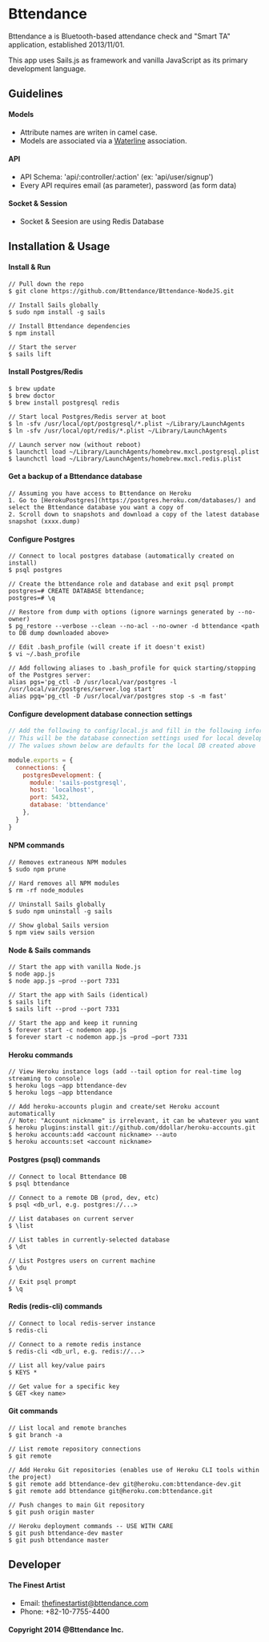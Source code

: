 Bttendance
=================
Bttendance a is Bluetooth-based attendance check and "Smart TA" application, established 2013/11/01.

This app uses Sails.js as framework and vanilla JavaScript as its primary development language.

## Guidelines
#### Models
- Attribute names are writen in camel case.
- Models are associated via a [Waterline](https://github.com/balderdashy/waterline) association.

#### API
- API Schema: 'api/:controller/:action' (ex: 'api/user/signup')
- Every API requires email (as parameter), password (as form data)

#### Socket & Session
- Socket & Seesion are using Redis Database

## Installation & Usage
#### Install & Run
    // Pull down the repo
    $ git clone https://github.com/Bttendance/Bttendance-NodeJS.git

    // Install Sails globally
    $ sudo npm install -g sails

    // Install Bttendance dependencies
    $ npm install

    // Start the server
    $ sails lift

#### Install Postgres/Redis
    $ brew update
    $ brew doctor
    $ brew install postgresql redis

    // Start local Postgres/Redis server at boot
    $ ln -sfv /usr/local/opt/postgresql/*.plist ~/Library/LaunchAgents
    $ ln -sfv /usr/local/opt/redis/*.plist ~/Library/LaunchAgents

    // Launch server now (without reboot)
    $ launchctl load ~/Library/LaunchAgents/homebrew.mxcl.postgresql.plist
    $ launchctl load ~/Library/LaunchAgents/homebrew.mxcl.redis.plist

#### Get a backup of a Bttendance database
    // Assuming you have access to Bttendance on Heroku
    1. Go to [HerokuPostgres](https://postgres.heroku.com/databases/) and select the Bttendance database you want a copy of
    2. Scroll down to snapshots and download a copy of the latest database snapshot (xxxx.dump)

#### Configure Postgres
    // Connect to local postgres database (automatically created on install)
    $ psql postgres

    // Create the bttendance role and database and exit psql prompt
    postgres=# CREATE DATABASE bttendance;
    postgres=# \q

    // Restore from dump with options (ignore warnings generated by --no-owner)
    $ pg_restore --verbose --clean --no-acl --no-owner -d bttendance <path to DB dump downloaded above>

    // Edit .bash_profile (will create if it doesn't exist)
    $ vi ~/.bash_profile

    // Add following aliases to .bash_profile for quick starting/stopping of the Postgres server:
    alias pgs='pg_ctl -D /usr/local/var/postgres -l /usr/local/var/postgres/server.log start'
    alias pgq='pg_ctl -D /usr/local/var/postgres stop -s -m fast'

#### Configure development database connection settings
``` javascript
// Add the following to config/local.js and fill in the following information
// This will be the database connection settings used for local development
// The values shown below are defaults for the local DB created above

module.exports = {
  connections: {
    postgresDevelopment: {
      module: 'sails-postgresql',
      host: 'localhost',
      port: 5432,
      database: 'bttendance'
    },
  }
}
```

#### NPM commands
    // Removes extraneous NPM modules
    $ sudo npm prune

    // Hard removes all NPM modules
    $ rm -rf node_modules

    // Uninstall Sails globally
    $ sudo npm uninstall -g sails

    // Show global Sails version
    $ npm view sails version

#### Node & Sails commands
    // Start the app with vanilla Node.js
    $ node app.js
    $ node app.js —prod --port 7331

    // Start the app with Sails (identical)
    $ sails lift
    $ sails lift --prod --port 7331

    // Start the app and keep it running
    $ forever start -c nodemon app.js
    $ forever start -c nodemon app.js —prod —port 7331

#### Heroku commands
    // View Heroku instance logs (add --tail option for real-time log streaming to console)
    $ heroku logs —app bttendance-dev
    $ heroku logs —app bttendance

    // Add heroku-accounts plugin and create/set Heroku account automatically
    // Note: "Account nickname" is irrelevant, it can be whatever you want
    $ heroku plugins:install git://github.com/ddollar/heroku-accounts.git
    $ heroku accounts:add <account nickname> --auto
    $ heroku accounts:set <account nickname>

#### Postgres (psql) commands
    // Connect to local Bttendance DB
    $ psql bttendance

    // Connect to a remote DB (prod, dev, etc)
    $ psql <db_url, e.g. postgres://...>

    // List databases on current server
    $ \list

    // List tables in currently-selected database
    $ \dt

    // List Postgres users on current machine
    $ \du

    // Exit psql prompt
    $ \q

#### Redis (redis-cli) commands
    // Connect to local redis-server instance
    $ redis-cli

    // Connect to a remote redis instance
    $ redis-cli <db_url, e.g. redis://...>

    // List all key/value pairs
    $ KEYS *

    // Get value for a specific key
    $ GET <key name>

#### Git commands
    // List local and remote branches
    $ git branch -a

    // List remote repository connections
    $ git remote

    // Add Heroku Git repositories (enables use of Heroku CLI tools within the project)
    $ git remote add bttendance-dev git@heroku.com:bttendance-dev.git
    $ git remote add bttendance git@heroku.com:bttendance.git

    // Push changes to main Git repository
    $ git push origin master

    // Heroku deployment commands -- USE WITH CARE
    $ git push bttendance-dev master
    $ git push bttendance master

## Developer

#### The Finest Artist
- Email: thefinestartist@bttendance.com
- Phone: +82-10-7755-4400

#### Copyright 2014 @Bttendance Inc.
